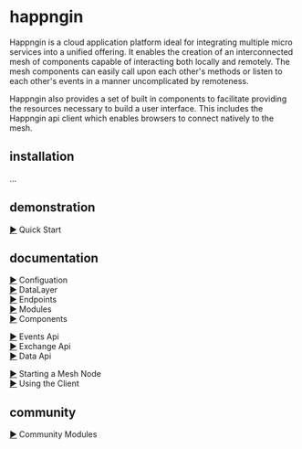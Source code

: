 # happngin

Happngin is a cloud application platform ideal for integrating multiple micro services into a unified offering. It enables the creation of an interconnected mesh of components capable of interacting both locally and remotely. The mesh components can easily call upon each other's methods or listen to each other's events in a manner uncomplicated by remoteness.

Happngin also provides a set of built in components to facilitate providing the resources necessary to build a user interface. This includes the Happngin api client which enables browsers to connect natively to the mesh.

## installation

...

## demonstration

[&#9654;](quickstart.md) Quick Start<br/>

## documentation

[&#9654;](configuration.md) Configuation<br/>
[&#9654;](datalayer.md) DataLayer<br/>
[&#9654;](endpoints.md) Endpoints<br/>
[&#9654;](modules.md) Modules<br/>
[&#9654;](components.md) Components<br/>

[&#9654;](events.md) Events Api<br/>
[&#9654;](exchange.md) Exchange Api<br/>
[&#9654;](data.md) Data Api<br/>

[&#9654;](starting.md) Starting a Mesh Node<br/>
[&#9654;](client.md) Using the Client<br/>

## community

[&#9654;](community.md) Community Modules<br/>
